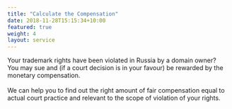 ```yaml
---
title: "Calculate the Сompensation"
date: 2018-11-28T15:15:34+10:00
featured: true
weight: 4
layout: service
---
```


Your trademark rights have been violated in Russia by a domain owner? <br/>
You may sue and (if a court decision is in your favour) be rewarded by the monetary compensation. <br/> 
<br/>
We can help you to find out the right amount of fair compensation equal to actual court practice and relevant to the scope of violation of your rights.
